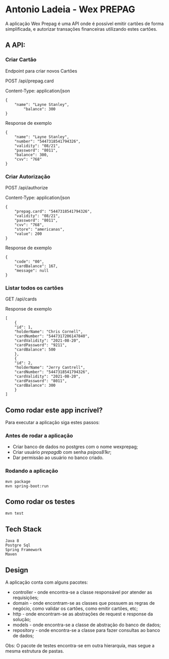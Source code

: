 # Antonio Ladeia -  Wex PREPAG


A aplicação Wex Prepag é uma API onde é possível emitir cartões de forma simplificada, e autorizar transações financeiras utilizando estes cartões.

## A API:

### Criar Cartão

Endpoint para criar novos Cartões

POST /api/prepag.card

Content-Type: application/json

	{
	    "name": "Layne Stanley",
            "balance": 300
	}

Response de exemplo

	{
	    "name": "Layne Stanley",
	    "number": "5447318541794326",
	    "validity": "08/21",
	    "password": "8011",
	    "balance": 300,
	    "cvv": "768"
	}

### Criar Autorização

POST /api/authorize

Content-Type: application/json

	{
	    "prepag.card": "5447318541794326",
	    "validity": "08/21",
	    "password": "8011",
	    "cvv": "768",
	    "store": "americanas",
	    "value": 200
	}

Response de exemplo

	{
	    "code": "00",
	    "cardBalance": 167,
	    "message": null
	}

### Listar todos os cartões

GET /api/cards

Response de exemplo

	[
	    {
		"id": 1,
		"holderName": "Chris Cornell",
		"cardNumber": "5447317206147840",
		"cardValidity": "2021-08-20",
		"cardPassword": "9211",
		"cardBalance": 500
	    },
	    {
		"id": 2,
		"holderName": "Jerry Cantrell",
		"cardNumber": "5447318541794326",
		"cardValidity": "2021-08-20",
		"cardPassword": "8011",
		"cardBalance": 300
	    }
	]

## Como rodar este app incrível?

Para executar a aplicação siga estes passos: 

### Antes de rodar a aplicação

- Criar banco de dados no postgres com o nome wexprepag;
- Criar usuário *prepagdb* com senha *psipos81kr*;
- Dar permissão ao usuário no banco criado.

### Rodando a aplicação

	mvn package
	mvn spring-boot:run

## Como rodar os testes

	mvn test

## Tech Stack

    Java 8
    Postgre Sql
    Spring Framework
    Maven

## Design

A aplicação conta com alguns pacotes:

- controller - onde encontra-se a classe responsável por atender as requisições;
- domain - onde encontram-se as classes que possuem as regras de negócio, como validar os cartões, como emitir cartões, etc;
- http - onde encontram-se as abstrações de request e response da solução;
- models - onde encontra-se a classe de abstração do banco de dados;
- repository - onde encontra-se a classe para fazer consultas ao banco de dados;

Obs: O pacote de testes encontra-se em outra hierarquia, mas segue a mesma estrutura de pastas.
